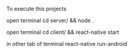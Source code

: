 To execute this projects

open terminal
    cd server/ && node .

open terminal
    cd client/ && react-native start

in other tab of terminal
    react-native run-android
